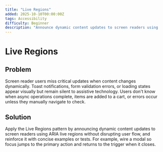 ```yaml
---
title: "Live Regions"
added: 2025-10-10T00:00:00Z
tags: Accessibility
difficulty: Beginner
description: "Announce dynamic content updates to screen readers using ARIA live regions without disrupting user flow."
---
```

# Live Regions

## Problem

Screen reader users miss critical updates when content changes dynamically. Toast notifications, form validation errors, or loading states appear visually but remain silent to assistive technology. Users don't know when async operations complete, items are added to a cart, or errors occur unless they manually navigate to check.

## Solution

Apply the Live Regions pattern by announcing dynamic content updates to screen readers using ARIA live regions without disrupting user flow, and reinforce it with concise examples or tests. For example, wire a modal so focus jumps to the primary action and returns to the trigger when it closes.
